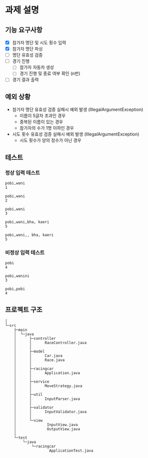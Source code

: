 # 과제 설명
## 기능 요구사항
- [X] 참가자 명단 및 시도 횟수 입력
- [X] 참가자 명단 파싱
- [ ] 명단 유효성 검증
- [ ] 경기 진행
  - [ ] 참가자 자동차 생성
  - [ ] 경기 진행 및 종료 여부 확인 (n번)
- [ ] 경기 결과 출력

## 예외 상황
- 참가자 명단 유효성 검증 실패시 예외 발생 (IllegalArgumentException)
  - 이름이 5글자 초과인 경우
  - 중복된 이름이 있는 경우
  - 참가자의 수가 1명 이하인 경우
- 시도 횟수 유효성 검증 실패시 예외 발생 (IllegalArgumentException)
  - 시도 횟수가 양의 정수가 아닌 경우

## 테스트
### 정상 입력 테스트
```text
pobi,woni
1
```
```text
pobi,woni
2
```
```text
pobi,woni
3
```
```text
pobi,woni,bha, kaeri
5
```
```text
pobi,woni,, bha, kaeri
5
```

### 비정상 입력 테스트
```text
pobi
4
```
```text
pobi,wonini
3
```
```text
pobi,pobi
4
```

## 프로젝트 구조
```text
│
└─src
    ├─main
    │  └─java
    │      ├─controller
    │      │      RaceController.java
    │      │
    │      ├─model
    │      │      Car.java
    │      │      Race.java
    │      │
    │      ├─racingcar
    │      │      Application.java
    │      │
    │      ├─service
    │      │      MoveStrategy.java
    │      │
    │      ├─util
    │      │      InputParser.java
    │      │
    │      ├─validator
    │      │      InputValidator.java
    │      │
    │      └─view
    │              InputView.java
    │              OutputView.java
    │
    └─test
        └─java
            └─racingcar
                    ApplicationTest.java
```